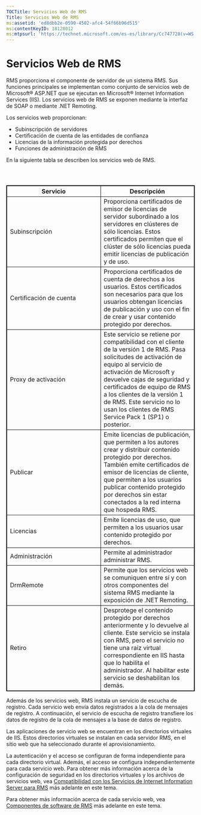```yaml
---
TOCTitle: Servicios Web de RMS
Title: Servicios Web de RMS
ms:assetid: 'ed8dbb2e-0590-4502-afc4-54f66b96d515'
ms:contentKeyID: 18128012
ms:mtpsurl: 'https://technet.microsoft.com/es-es/library/Cc747728(v=WS.10)'
---
```


Servicios Web de RMS
====================

RMS proporciona el componente de servidor de un sistema RMS. Sus funciones principales se implementan como conjunto de servicios web de Microsoft® ASP.NET que se ejecutan en Microsoft® Internet Information Services (IIS). Los servicios web de RMS se exponen mediante la interfaz de SOAP o mediante .NET Remoting.

Los servicios web proporcionan:

-   Subinscripción de servidores
-   Certificación de cuenta de las entidades de confianza
-   Licencias de la información protegida por derechos
-   Funciones de administración de RMS

En la siguiente tabla se describen los servicios web de RMS.

###  

 
<p> </p>
<table style="border:1px solid black;">
<colgroup>
<col width="50%" />
<col width="50%" />
</colgroup>
<thead>
<tr class="header">
<th style="border:1px solid black;" >Servicio</th>
<th style="border:1px solid black;" >Descripción</th>
</tr>
</thead>
<tbody>
<tr class="odd">
<td style="border:1px solid black;">Subinscripción</td>
<td style="border:1px solid black;">Proporciona certificados de emisor de licencias de servidor subordinado a los servidores en clústeres de sólo licencias. Estos certificados permiten que el clúster de sólo licencias pueda emitir licencias de publicación y de uso.</td>
</tr>
<tr class="even">
<td style="border:1px solid black;">Certificación de cuenta</td>
<td style="border:1px solid black;">Proporciona certificados de cuenta de derechos a los usuarios. Estos certificados son necesarios para que los usuarios obtengan licencias de publicación y uso con el fin de crear y usar contenido protegido por derechos.</td>
</tr>
<tr class="odd">
<td style="border:1px solid black;">Proxy de activación</td>
<td style="border:1px solid black;">Este servicio se retiene por compatibilidad con el cliente de la versión 1 de RMS. Pasa solicitudes de activación de equipo al servicio de activación de Microsoft y devuelve cajas de seguridad y certificados de equipo de RMS a los clientes de la versión 1 de RMS. Este servicio no lo usan los clientes de RMS Service Pack 1 (SP1) o posterior.</td>
</tr>
<tr class="even">
<td style="border:1px solid black;">Publicar</td>
<td style="border:1px solid black;">Emite licencias de publicación, que permiten a los autores crear y distribuir contenido protegido por derechos. También emite certificados de emisor de licencias de cliente, que permiten a los usuarios publicar contenido protegido por derechos sin estar conectados a la red interna que hospeda RMS.</td>
</tr>
<tr class="odd">
<td style="border:1px solid black;">Licencias</td>
<td style="border:1px solid black;">Emite licencias de uso, que permiten a los usuarios usar contenido protegido por derechos.</td>
</tr>
<tr class="even">
<td style="border:1px solid black;">Administración</td>
<td style="border:1px solid black;">Permite al administrador administrar RMS.</td>
</tr>
<tr class="odd">
<td style="border:1px solid black;">DrmRemote</td>
<td style="border:1px solid black;">Permite que los servicios web se comuniquen entre sí y con otros componentes del sistema RMS mediante la exposición de .NET Remoting.</td>
</tr>
<tr class="even">
<td style="border:1px solid black;">Retiro</td>
<td style="border:1px solid black;">Desprotege el contenido protegido por derechos anteriormente y lo devuelve al cliente. Este servicio se instala con RMS, pero el servicio no tiene una raíz virtual correspondiente en IIS hasta que lo habilita el administrador. Al habilitar este servicio se deshabilitan los demás.</td>
</tr>
</tbody>
</table>
  
Además de los servicios web, RMS instala un servicio de escucha de registro. Cada servicio web envía datos registrados a la cola de mensajes de registro. A continuación, el servicio de escucha de registro transfiere los datos de registro de la cola de mensajes a la base de datos de registro.
  
Las aplicaciones de servicio web se encuentran en los directorios virtuales de IIS. Estos directorios virtuales se instalan en cada servidor RMS, en el sitio web que ha seleccionado durante el aprovisionamiento.
  
La autenticación y el acceso se configuran de forma independiente para cada directorio virtual. Además, el acceso se configura independientemente para cada servicio web. Para obtener más información acerca de la configuración de seguridad en los directorios virtuales y los archivos de servicios web, vea [Compatibilidad con los Servicios de Internet Information Server para RMS](https://technet.microsoft.com/bd4dc69f-1e4e-4e95-9ae2-c925d8a14d4c) más adelante en este tema.
  
Para obtener más información acerca de cada servicio web, vea [Componentes de software de RMS](https://technet.microsoft.com/e38a840e-f390-48fd-8354-50108a64f5ca) más adelante en este tema.

